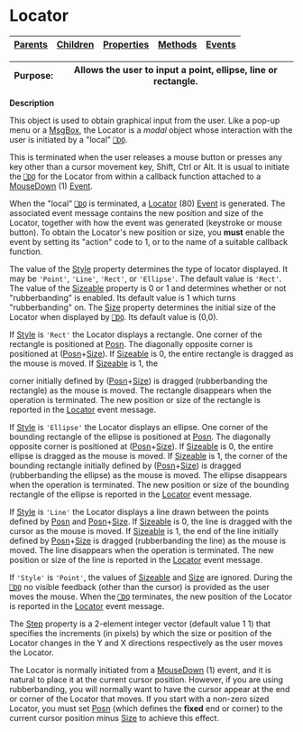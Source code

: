 




<h1 class="heading"><span class="name">Locator</span></h1>

| [Parents](../ParentLists/Locator.htm) | [Children](../ChildLists/Locator.htm) | [Properties](../PropLists/Locator.htm) | [Methods](../MethodLists/Locator.htm) | [Events](../EventLists/Locator.htm) |
| --- | --- | --- | --- | ---  |


| Purpose: | Allows the user to input a point, ellipse, line or rectangle. |
| --- | ---  |


**Description**


This object is used to obtain graphical input from the user. Like a pop-up
menu or a [MsgBox](../a-z/msgbox.md), the Locator is a *modal* object whose interaction with the user is initiated by a "local" [`⎕DQ`](../../Language/System%20Functions/dq.htm).



This is terminated when the user releases a mouse button or presses any key
other than a cursor movement key, Shift, Ctrl or Alt. It is usual to initiate
the [`⎕DQ`](../../Language/System%20Functions/dq.htm) for the Locator from within a callback function attached to a [MouseDown](../a-z/mousedown.md) (1) [Event](../a-z/event.md).


When the "local" [`⎕DQ`](../../Language/System%20Functions/dq.htm) is terminated, a [Locator](../a-z/locator.md) (80) [Event](../a-z/event.md) is generated. The associated event message contains the new position and size of
the Locator, together with how the event was generated (keystroke or mouse
button). To obtain the Locator's new position or size, you **must** enable
the event by setting its "action" code to 1, or to the name of a
suitable callback function.


The value of the [Style](../a-z/style.md) property determines
the type of locator displayed. It may be `'Point'`,
`'Line'`, `'Rect'`,
or `'Ellipse'`. The default value is `'Rect'`.
The value of the [Sizeable](../a-z/sizeable.md) property is 0 or
1 and determines whether or not "rubberbanding" is enabled. Its
default value is 1 which turns "rubberbanding" on. The [Size](../a-z/size.md) property determines the initial size of the Locator when displayed by [`⎕DQ`](../../Language/System%20Functions/dq.htm).
Its default value is (0,0).


If [Style](../a-z/style.md) is `'Rect'` the Locator displays a rectangle. One corner of the rectangle is positioned at [Posn](../a-z/posn.md).
The diagonally opposite corner is positioned at ([Posn](../a-z/posn.md)+[Size](../a-z/size.md)).
If [Sizeable](../a-z/sizeable.md) is 0, the entire rectangle is
dragged as the mouse is moved. If [Sizeable](../a-z/sizeable.md) is 1, the


corner initially defined by ([Posn](../a-z/posn.md)+[Size](../a-z/size.md))
is dragged (rubberbanding the rectangle) as the mouse is moved. The rectangle
disappears when the operation is terminated. The new position or size of the
rectangle is reported in the [Locator](../a-z/locator.md) event
message.


If [Style](../a-z/style.md) is `'Ellipse'` the Locator displays an ellipse. One corner of the bounding rectangle of the
ellipse is positioned at [Posn](../a-z/posn.md). The diagonally
opposite corner is positioned at ([Posn](../a-z/posn.md)+[Size](../a-z/size.md)).
If [Sizeable](../a-z/sizeable.md) is 0, the entire ellipse is
dragged as the mouse is moved. If [Sizeable](../a-z/sizeable.md) is 1, the corner of the bounding rectangle initially defined by ([Posn](../a-z/posn.md)+[Size](../a-z/size.md))
is dragged (rubberbanding the ellipse) as the mouse is moved. The ellipse
disappears when the operation is terminated. The new position or size of the
bounding rectangle of the ellipse is reported in the [Locator](../a-z/locator.md) event message.


If [Style](../a-z/style.md) is `'Line'` the Locator displays a line drawn between the points defined by [Posn](../a-z/posn.md) and [Posn](../a-z/posn.md)+[Size](../a-z/size.md).
If [Sizeable](../a-z/sizeable.md) is 0, the line is dragged with
the cursor as the mouse is moved. If [Sizeable](../a-z/sizeable.md) is 1, the end of the line initially defined by [Posn](../a-z/posn.md)+[Size](../a-z/size.md) is dragged (rubberbanding the line) as the mouse is moved. The line disappears
when the operation is terminated. The new position or size of the line is
reported in the [Locator](../a-z/locator.md) event message.


If `'Style'` is `'Point'`,
the values of [Sizeable](../a-z/sizeable.md) and [Size](../a-z/size.md) are ignored. During the [`⎕DQ`](../../Language/System%20Functions/dq.htm) no visible feedback (other than the cursor) is provided as the user moves the
mouse. When the [`⎕DQ`](../../Language/System%20Functions/dq.htm) terminates, the new position of the Locator is reported in the [Locator](../a-z/locator.md) event message.


The [Step](../a-z/step.md) property is a 2-element integer vector (default value 1 1) that
specifies the increments (in pixels) by which the size or position of the
Locator changes in the Y and X directions respectively as the user moves the
Locator.


The Locator is normally initiated from a [MouseDown](../a-z/mousedown.md) (1) event, and it is natural to place it at the current cursor position.
However, if you are using rubberbanding, you will normally want to have the
cursor appear at the end or corner of the Locator that moves. If you start with a non-zero sized Locator, you must set [Posn](../a-z/posn.md) (which defines the **fixed** end or corner) to the current cursor position
minus [Size](../a-z/size.md) to achieve this effect.


